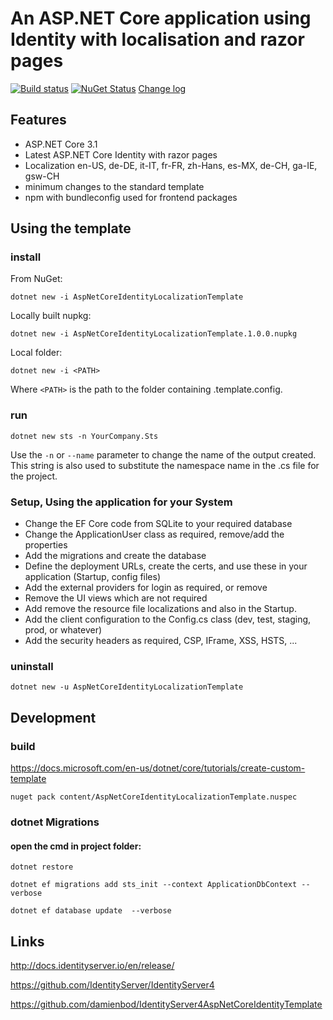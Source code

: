 # An ASP.NET Core application using Identity with localisation and razor pages

[![Build status](https://ci.appveyor.com/api/projects/status/1111111111?svg=true)](https://ci.appveyor.com/project/alekseyaz/AspNetCoreIdentityLocalizationTemplate) [![NuGet Status](http://img.shields.io/nuget/v/AspNetCoreIdentityLocalizationTemplate.svg?style=flat-square)](https://www.nuget.org/packages/AspNetCoreIdentityLocalizationTemplate/) [Change log](https://github.com/alekseyaz/AspNetCoreIdentityLocalizationTemplate/blob/master/Changelog.md)

## Features

- ASP.NET Core 3.1
- Latest ASP.NET Core Identity with razor pages
- Localization en-US, de-DE, it-IT, fr-FR, zh-Hans, es-MX, de-CH, ga-IE, gsw-CH
- minimum changes to the standard template
- npm with bundleconfig used for frontend packages

## Using the template

### install

From NuGet:

```
dotnet new -i AspNetCoreIdentityLocalizationTemplate
```

Locally built nupkg:

```
dotnet new -i AspNetCoreIdentityLocalizationTemplate.1.0.0.nupkg
```

Local folder:

```
dotnet new -i <PATH>
```

Where `<PATH>` is the path to the folder containing .template.config.

### run

```
dotnet new sts -n YourCompany.Sts
```

Use the `-n` or `--name` parameter to change the name of the output created. This string is also used to substitute the namespace name in the .cs file for the project.

### Setup, Using the application for your System

- Change the EF Core code from SQLite to your required database
- Change the ApplicationUser class as required, remove/add the properties
- Add the migrations and create the database
- Define the deployment URLs, create the certs, and use these in your application (Startup, config files)
- Add the external providers for login as required, or remove
- Remove the UI views which are not required
- Add remove the resource file localizations and also in the Startup.
- Add the client configuration to the Config.cs class (dev, test, staging, prod, or whatever)
- Add the security headers as required, CSP, IFrame, XSS, HSTS, ...

### uninstall

```
dotnet new -u AspNetCoreIdentityLocalizationTemplate
```

## Development

### build

https://docs.microsoft.com/en-us/dotnet/core/tutorials/create-custom-template

```
nuget pack content/AspNetCoreIdentityLocalizationTemplate.nuspec
```

### dotnet Migrations

#### open the cmd in project folder:

```
dotnet restore

dotnet ef migrations add sts_init --context ApplicationDbContext --verbose

dotnet ef database update  --verbose
```

## Links

http://docs.identityserver.io/en/release/

https://github.com/IdentityServer/IdentityServer4

https://github.com/damienbod/IdentityServer4AspNetCoreIdentityTemplate
